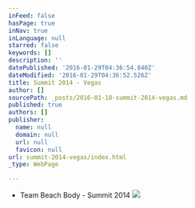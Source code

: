 ```yaml
---
inFeed: false
hasPage: true
inNav: true
inLanguage: null
starred: false
keywords: []
description: ''
datePublished: '2016-01-29T04:36:54.840Z'
dateModified: '2016-01-29T04:36:52.526Z'
title: Summit 2014 - Vegas
author: []
sourcePath: _posts/2016-01-18-summit-2014-vegas.md
published: true
authors: []
publisher:
  name: null
  domain: null
  url: null
  favicon: null
url: summit-2014-vegas/index.html
_type: WebPage

---
```

* Team Beach Body - Summit 2014 ![](https://s3-us-west-2.amazonaws.com/the-grid-img/p/5bc37d859dfde3a98ecd23a07382140606ed5300.jpg)